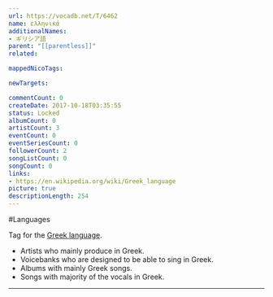 ```yaml
---
url: https://vocadb.net/T/6462
name: ελληνικά
additionalNames: 
- ギリシア語
parent: "[[parentless]]"
related:

mappedNicoTags:

newTargets:

commentCount: 0
createDate: 2017-10-18T03:35:55
status: Locked
albumCount: 0
artistCount: 3
eventCount: 0
eventSeriesCount: 0
followerCount: 2
songListCount: 0
songCount: 0
links: 
- https://en.wikipedia.org/wiki/Greek_language
picture: true
descriptionLength: 254
---
```


#Languages

Tag for the [Greek language](https://en.wikipedia.org/wiki/Greek_language).

* Artists who mainly produce in Greek.
* Voicebanks who are designed to be able to sing in Greek.
* Albums with mainly Greek songs.
* Songs with majority of the vocals in Greek.

---

